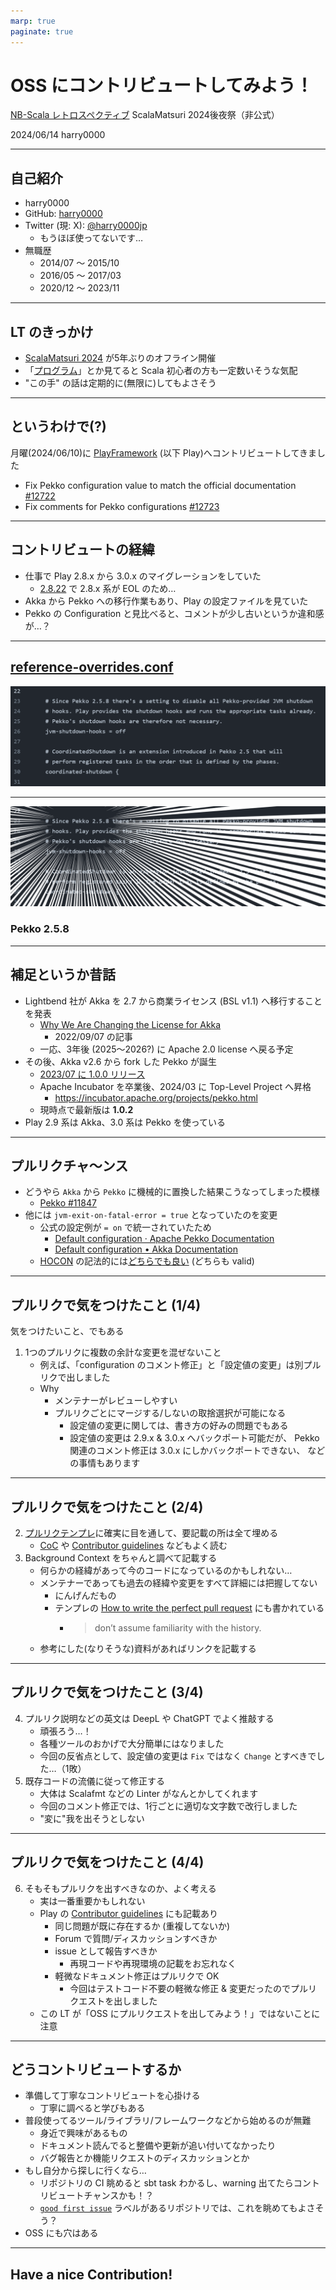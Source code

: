 ```yaml
---
marp: true
paginate: true
---
```


# OSS にコントリビュートしてみよう！ <!-- fit -->

[NB-Scala レトロスペクティブ](https://nextbeat.connpass.com/event/315988/)
ScalaMatsuri 2024後夜祭（非公式）

2024/06/14
harry0000

---

## 自己紹介

- harry0000
- GitHub: [harry0000](https://github.com/harry0000)
- Twitter (現: X): [@harry0000jp](https://x.com/harry0000jp)
  - もうほぼ使ってないです…
- 無職歴
  - 2014/07 ～ 2015/10
  - 2016/05 ～ 2017/03
  - 2020/12 ～ 2023/11
---

## LT のきっかけ

- [ScalaMatsuri 2024](https://2024.scalamatsuri.org/ja) が5年ぶりのオフライン開催
- 「[プログラム](https://2024.scalamatsuri.org/ja/programs)」とか見てると Scala 初心者の方も一定数いそうな気配
- "この手" の話は定期的に(無限に)してもよさそう

---

## というわけで(?)

月曜(2024/06/10)に [PlayFramework](https://github.com/playframework/playframework) (以下 Play)へコントリビュートしてきました

- Fix Pekko configuration value to match the official documentation [#12722](https://github.com/playframework/playframework/pull/12722)
- Fix comments for Pekko configurations [#12723](https://github.com/playframework/playframework/pull/12723)

---

## コントリビュートの経緯

- 仕事で Play 2.8.x から 3.0.x のマイグレーションをしていた
  - [2.8.22](https://github.com/playframework/playframework/releases/tag/2.8.22) で 2.8.x 系が EOL のため…
- Akka から Pekko への移行作業もあり、Play の設定ファイルを見ていた
- Pekko の Configuration と見比べると、コメントが少し古いというか違和感が…？

---

## [reference-overrides.conf](https://github.com/playframework/playframework/blob/3.0.3/core/play/src/main/resources/play/reference-overrides.conf#L23-L30)

![](./01_reference-overrides_conf.png)

---

![](./02_pekko_2_5_8.png)

### Pekko 2.5.8 <!-- fit -->

---

## 補足というか昔話

- Lightbend 社が Akka を 2.7 から商業ライセンス (BSL v1.1) へ移行することを発表
  - [Why We Are Changing the License for Akka](https://www.lightbend.com/blog/why-we-are-changing-the-license-for-akka)
    - 2022/09/07 の記事
  - 一応、3年後 (2025～2026?) に Apache 2.0 license へ戻る予定
- その後、Akka v2.6 から fork した Pekko が誕生
  - [2023/07 に 1.0.0 リリース](https://x.com/ApachePekko/status/1679611402225344520)
  - Apache Incubator を卒業後、2024/03 に Top-Level Project へ昇格
    - https://incubator.apache.org/projects/pekko.html
  - 現時点で最新版は **1.0.2**
- Play 2.9 系は Akka、3.0 系は Pekko を使っている

---

## プルリクチャ～ンス

- どうやら `Akka` から `Pekko` に機械的に置換した結果こうなってしまった模様
  - [Pekko #11847](https://github.com/playframework/playframework/pull/11847)
- 他には `jvm-exit-on-fatal-error = true` となっていたのを変更
  - 公式の設定例が `= on` で統一されていたため
    - [Default configuration · Apache Pekko Documentation](https://pekko.apache.org/docs/pekko/current/general/configuration-reference.html)
    - [Default configuration • Akka Documentation](https://doc.akka.io/docs/akka/current/general/configuration-reference.html)
  - [HOCON](https://github.com/lightbend/config/blob/main/HOCON.md) の記法的には[どちらでも良い](https://github.com/playframework/playframework/pull/12722#issuecomment-2157863093) (どちらも valid)

---

## プルリクで気をつけたこと (1/4)

気をつけたいこと、でもある

1. 1つのプルリクに複数の余計な変更を混ぜないこと
    - 例えば、「configuration のコメント修正」と「設定値の変更」は別プルリクで出しました
    - Why
      - メンテナーがレビューしやすい
      - プルリクごとにマージする/しないの取捨選択が可能になる
        - 設定値の変更に関しては、書き方の好みの問題でもある
        - 設定値の変更は 2.9.x & 3.0.x へバックポート可能だが、
          Pekko 関連のコメント修正は 3.0.x にしかバックポートできない、
          などの事情もあります

---

## プルリクで気をつけたこと (2/4)

2. [プルリクテンプレ](https://github.com/playframework/playframework/blob/main/.github/PULL_REQUEST_TEMPLATE.md)に確実に目を通して、要記載の所は全て埋める
    - [CoC](https://github.com/playframework/.github/blob/main/CODE_OF_CONDUCT.md) や [Contributor guidelines](https://github.com/playframework/.github/blob/main/CONTRIBUTING.md) などもよく読む
3. Background Context をちゃんと調べて記載する
    - 何らかの経緯があって今のコードになっているのかもしれない…
    - メンテナーであっても過去の経緯や変更をすべて詳細には把握してない
      - にんげんだもの
      - テンプレの [How to write the perfect pull request](https://github.blog/2015-01-21-how-to-write-the-perfect-pull-request/) にも書かれている
        - > don’t assume familiarity with the history.
    - 参考にした(なりそうな)資料があればリンクを記載する

---

## プルリクで気をつけたこと (3/4)

4. プルリク説明などの英文は DeepL や ChatGPT でよく推敲する
    - 頑張ろう…！
    - 各種ツールのおかげで大分簡単にはなりました
    - 今回の反省点として、設定値の変更は `Fix` ではなく `Change` とすべきでした…（1敗）
5. 既存コードの流儀に従って修正する
    - 大体は Scalafmt などの Linter がなんとかしてくれます
    - 今回のコメント修正では、1行ごとに適切な文字数で改行しました
    - "変に"我を出そうとしない

---

## プルリクで気をつけたこと (4/4)

6. そもそもプルリクを出すべきなのか、よく考える
    - 実は一番重要かもしれない
    - Play の [Contributor guidelines](https://github.com/playframework/.github/blob/main/CONTRIBUTING.md) にも記載あり
      - 同じ問題が既に存在するか (重複してないか)
      - Forum で質問/ディスカッションすべきか
      - issue として報告すべきか
        - 再現コードや再現環境の記載をお忘れなく
      - 軽微なドキュメント修正はプルリクで OK
        - 今回はテストコード不要の軽微な修正 & 変更だったのでプルリクエストを出しました
    - この LT が「OSS にプルリクエストを出してみよう！」ではないことに注意

---

## どうコントリビュートするか

- 準備して丁寧なコントリビュートを心掛ける
  - 丁寧に調べると学びもある
- 普段使ってるツール/ライブラリ/フレームワークなどから始めるのが無難
  - 身近で興味があるもの
  - ドキュメント読んでると整備や更新が追い付いてなかったり
  - バグ報告とか機能リクエストのディスカッションとか
- もし自分から探しに行くなら…
  - リポジトリの CI 眺めると sbt task わかるし、warning 出てたらコントリビュートチャンスかも！？
  - [`good first issue`](https://github.com/playframework/playframework/labels/good%20first%20issue) ラベルがあるリポジトリでは、これを眺めてもよさそう？
- OSS にも穴はある

---

## Have a nice Contribution! <!-- fit -->
